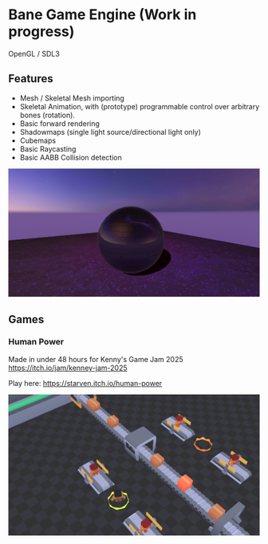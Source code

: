 # Bane Game Engine (Work in progress)

OpenGL / SDL3

## Features
- Mesh / Skeletal Mesh importing
- Skeletal Animation, with (prototype) programmable control over arbitrary bones (rotation).
- Basic forward rendering
- Shadowmaps (single light source/directional light only)
- Cubemaps
- Basic Raycasting
- Basic AABB Collision detection

![Preview Image 1](./matsc.png)

## Games 

### Human Power
Made in under 48 hours for Kenny's Game Jam 2025
https://itch.io/jam/kenney-jam-2025

Play here: https://starven.itch.io/human-power 

![Human Power Screenshot](./humanpowersc.png)

